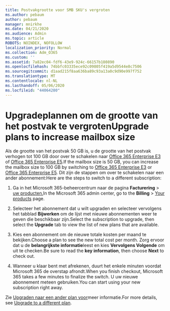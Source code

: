 ```yaml
---
title: Postvakgrootte voor SMB SKU's vergroten
ms.author: pebaum
author: pebaum
manager: mnirkhe
ms.date: 04/21/2020
ms.audience: Admin
ms.topic: article
ROBOTS: NOINDEX, NOFOLLOW
localization_priority: Normal
ms.collection: Adm_O365
ms.custom: ''
ms.assetid: 7a82ec04-fdf6-43e9-924c-66157b180890
ms.openlocfilehash: 74bbfc03335ece92c09805f419a5d9544e8c7506
ms.sourcegitcommit: d1aad215f8aa636ba89c93a13a0c9d90e997f752
ms.translationtype: MT
ms.contentlocale: nl-NL
ms.lasthandoff: 05/06/2020
ms.locfileid: "44064280"
---
```

# <a name="upgrade-plans-to-increase-mailbox-size"></a><span data-ttu-id="3aa41-102">Upgradeplannen om de grootte van het postvak te vergroten</span><span class="sxs-lookup"><span data-stu-id="3aa41-102">Upgrade plans to increase mailbox size</span></span>

<span data-ttu-id="3aa41-103">Als de grootte van het postvak 50 GB is, u de grootte van het postvak verhogen tot 100 GB door over te schakelen naar [Office 365 Enterprise E3](https://products.office.com/business/office-365-enterprise-e3-business-software) of [Office 365 Enterprise E5](https://products.office.com/business/office-365-enterprise-e5-business-software).</span><span class="sxs-lookup"><span data-stu-id="3aa41-103">If the mailbox size is 50 GB, you can increase the mailbox size to 100 GB by switching to [Office 365 Enterprise E3](https://products.office.com/business/office-365-enterprise-e3-business-software) or [Office 365 Enterprise E5](https://products.office.com/business/office-365-enterprise-e5-business-software).</span></span> <span data-ttu-id="3aa41-104">Dit zijn de stappen om over te schakelen naar een ander abonnement:</span><span class="sxs-lookup"><span data-stu-id="3aa41-104">Here are the steps to switch to a different subscription:</span></span>
  
1. <span data-ttu-id="3aa41-105">Ga in het Microsoft 365-beheercentrum naar de pagina **Facturering** > [uw producten.](https://go.microsoft.com/fwlink/p/?linkid=842054)</span><span class="sxs-lookup"><span data-stu-id="3aa41-105">In the Microsoft 365 admin center, go to the **Billing** > [Your products](https://go.microsoft.com/fwlink/p/?linkid=842054) page.</span></span>

2. <span data-ttu-id="3aa41-106">Selecteer het abonnement dat u wilt upgraden en selecteer vervolgens het tabblad **Bijwerken** om de lijst met nieuwe abonnementen weer te geven die beschikbaar zijn.</span><span class="sxs-lookup"><span data-stu-id="3aa41-106">Select the subscription to upgrade, then select the **Upgrade** tab to view the list of new plans that are available.</span></span>

3. <span data-ttu-id="3aa41-107">Kies een abonnement om de nieuwe totale kosten per maand te bekijken.</span><span class="sxs-lookup"><span data-stu-id="3aa41-107">Choose a plan to see the new total cost per month.</span></span> <span data-ttu-id="3aa41-108">Zorg ervoor dat u de **belangrijkste informatie**leest en kies **Vervolgens Volgende** om uit te checken.</span><span class="sxs-lookup"><span data-stu-id="3aa41-108">Be sure to read the **key information**, then choose **Next** to check out.</span></span>

4. <span data-ttu-id="3aa41-109">Wanneer u klaar bent met afrekenen, duurt het enkele minuten voordat Microsoft 365 de overstap afrondt.</span><span class="sxs-lookup"><span data-stu-id="3aa41-109">When you finish checkout, Microsoft 365 takes a few minutes to finalize the switch.</span></span> <span data-ttu-id="3aa41-110">U uw nieuwe abonnement meteen gebruiken.</span><span class="sxs-lookup"><span data-stu-id="3aa41-110">You can start using your new subscription right away.</span></span>

<span data-ttu-id="3aa41-111">Zie [Upgraden naar een ander plan voor](https://docs.microsoft.com/microsoft-365/commerce/subscriptions/upgrade-to-different-plan)meer informatie.</span><span class="sxs-lookup"><span data-stu-id="3aa41-111">For more details, see [Upgrade to a different plan](https://docs.microsoft.com/microsoft-365/commerce/subscriptions/upgrade-to-different-plan).</span></span>